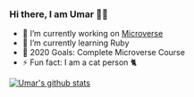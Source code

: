 ### Hi there, I am Umar 🙋‍♂️

- 🔭 I’m currently working on [Microverse](https://microverse.org/)
- 🌱 I’m currently learning Ruby
- 🥅 2020 Goals: Complete Microverse Course
- ⚡ Fun fact: I am a cat person 🐈

[![Umar's github stats](https://github-readme-stats.vercel.app/api?username=mohammadumar28)](https://github.com/anuraghazra/github-readme-stats)

[twitter]: https://twitter.com/Mohammadumar28
[linkedin]: https://www.linkedin.com/in/mohammadumar28/
